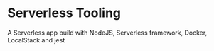 # Serverless Tooling

A Serverless app build with NodeJS, Serverless framework, Docker, LocalStack and jest
